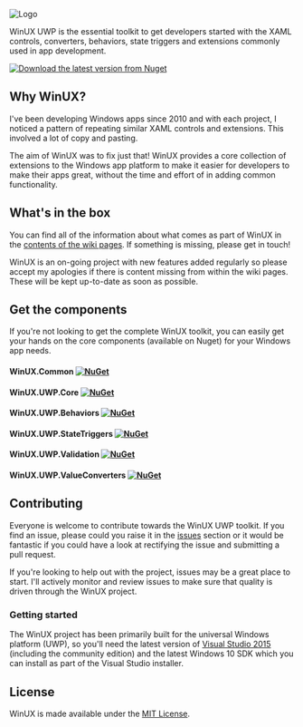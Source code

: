 <p><img src="http://jamescroft.co.uk/wp-content/uploads/2014/12/icon1.png" alt="Logo" style="max-width:40%;" /></p>


WinUX UWP is the essential toolkit to get developers started with the XAML controls, converters, behaviors, state triggers and extensions commonly used in app development.

[![Download the latest version from Nuget](https://img.shields.io/nuget/v/WinUX.UWP.svg)](https://www.nuget.org/packages/WinUX.UWP/)

## <a id="about">Why WinUX?</a>
I've been developing Windows apps since 2010 and with each project, I noticed a pattern of repeating similar XAML controls and extensions. This involved a lot of copy and pasting.

The aim of WinUX was to fix just that! WinUX provides a core collection of extensions to the Windows app platform to make it easier for developers to make their apps great, without the time and effort of in adding common functionality.

## <a id="features">What's in the box</a>
You can find all of the information about what comes as part of WinUX in the [contents of the wiki pages](https://github.com/jamesmcroft/WinUX-UWP-Toolkit/wiki). If something is missing, please get in touch!

WinUX is an on-going project with new features added regularly so please accept my apologies if there is content missing from within the wiki pages. These will be kept up-to-date as soon as possible.

## <a id="components">Get the components</a>
If you're not looking to get the complete WinUX toolkit, you can easily get your hands on the core components (available on Nuget) for your Windows app needs. 

#### WinUX.Common [![NuGet](https://img.shields.io/nuget/v/WinUX.Common.svg?style=flat-square)](https://www.nuget.org/packages/WinUX.Common/)
#### WinUX.UWP.Core [![NuGet](https://img.shields.io/nuget/v/WinUX.UWP.Core.svg?style=flat-square)](https://www.nuget.org/packages/WinUX.UWP.Core/)
#### WinUX.UWP.Behaviors [![NuGet](https://img.shields.io/nuget/v/WinUX.UWP.Behaviors.svg?style=flat-square)](https://www.nuget.org/packages/WinUX.UWP.Behaviors/)
#### WinUX.UWP.StateTriggers [![NuGet](https://img.shields.io/nuget/v/WinUX.UWP.StateTriggers.svg?style=flat-square)](https://www.nuget.org/packages/WinUX.UWP.StateTriggers/)
#### WinUX.UWP.Validation [![NuGet](https://img.shields.io/nuget/v/WinUX.UWP.Validation.svg?style=flat-square)](https://www.nuget.org/packages/WinUX.UWP.Validation/)
#### WinUX.UWP.ValueConverters [![NuGet](https://img.shields.io/nuget/v/WinUX.UWP.ValueConverters.svg?style=flat-square)](https://www.nuget.org/packages/WinUX.UWP.ValueConverters/)

## <a id="contributing">Contributing</a>
Everyone is welcome to contribute towards the WinUX UWP toolkit. If you find an issue, please could you raise it in the [issues](https://github.com/jamesmcroft/WinUX-UWP-Toolkit/issues) section or it would be fantastic if you could have a look at rectifying the issue and submitting a pull request. 

If you're looking to help out with the project, issues may be a great place to start. I'll actively monitor and review issues to make sure that quality is driven through the WinUX project.

### Getting started
The WinUX project has been primarily built for the universal Windows platform (UWP), so you'll need the latest version of [Visual Studio 2015](https://www.visualstudio.com/?Wt.mc_id=DX_MVP5001534) (including the community edition) and the latest Windows 10 SDK which you can install as part of the Visual Studio installer.

## <a id="license">License</a>
WinUX is made available under the [MIT License](LICENSE). 